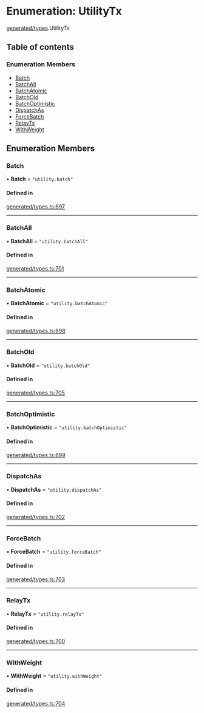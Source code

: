 # Enumeration: UtilityTx

[generated/types](../wiki/generated.types).UtilityTx

## Table of contents

### Enumeration Members

- [Batch](../wiki/generated.types.UtilityTx#batch)
- [BatchAll](../wiki/generated.types.UtilityTx#batchall)
- [BatchAtomic](../wiki/generated.types.UtilityTx#batchatomic)
- [BatchOld](../wiki/generated.types.UtilityTx#batchold)
- [BatchOptimistic](../wiki/generated.types.UtilityTx#batchoptimistic)
- [DispatchAs](../wiki/generated.types.UtilityTx#dispatchas)
- [ForceBatch](../wiki/generated.types.UtilityTx#forcebatch)
- [RelayTx](../wiki/generated.types.UtilityTx#relaytx)
- [WithWeight](../wiki/generated.types.UtilityTx#withweight)

## Enumeration Members

### Batch

• **Batch** = ``"utility.batch"``

#### Defined in

[generated/types.ts:697](https://github.com/PolymeshAssociation/polymesh-sdk/blob/2d3ac2ae/src/generated/types.ts#L697)

___

### BatchAll

• **BatchAll** = ``"utility.batchAll"``

#### Defined in

[generated/types.ts:701](https://github.com/PolymeshAssociation/polymesh-sdk/blob/2d3ac2ae/src/generated/types.ts#L701)

___

### BatchAtomic

• **BatchAtomic** = ``"utility.batchAtomic"``

#### Defined in

[generated/types.ts:698](https://github.com/PolymeshAssociation/polymesh-sdk/blob/2d3ac2ae/src/generated/types.ts#L698)

___

### BatchOld

• **BatchOld** = ``"utility.batchOld"``

#### Defined in

[generated/types.ts:705](https://github.com/PolymeshAssociation/polymesh-sdk/blob/2d3ac2ae/src/generated/types.ts#L705)

___

### BatchOptimistic

• **BatchOptimistic** = ``"utility.batchOptimistic"``

#### Defined in

[generated/types.ts:699](https://github.com/PolymeshAssociation/polymesh-sdk/blob/2d3ac2ae/src/generated/types.ts#L699)

___

### DispatchAs

• **DispatchAs** = ``"utility.dispatchAs"``

#### Defined in

[generated/types.ts:702](https://github.com/PolymeshAssociation/polymesh-sdk/blob/2d3ac2ae/src/generated/types.ts#L702)

___

### ForceBatch

• **ForceBatch** = ``"utility.forceBatch"``

#### Defined in

[generated/types.ts:703](https://github.com/PolymeshAssociation/polymesh-sdk/blob/2d3ac2ae/src/generated/types.ts#L703)

___

### RelayTx

• **RelayTx** = ``"utility.relayTx"``

#### Defined in

[generated/types.ts:700](https://github.com/PolymeshAssociation/polymesh-sdk/blob/2d3ac2ae/src/generated/types.ts#L700)

___

### WithWeight

• **WithWeight** = ``"utility.withWeight"``

#### Defined in

[generated/types.ts:704](https://github.com/PolymeshAssociation/polymesh-sdk/blob/2d3ac2ae/src/generated/types.ts#L704)
